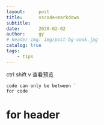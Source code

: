 ```yaml
---
layout:     post
title:      vscode+markdown
subtitle:   
date:       2020-02-02
author:     gy
# header-img: img/post-bg-cook.jpg
catalog: true
tags:
    - tips
---
```

ctrl shift v 查看预览

``` 
code can only be between `
for code
```
# for header